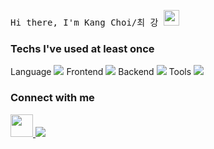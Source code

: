 <samp> Hi there, I'm Kang Choi/최 강 <img src="https://media.giphy.com/media/hvRJCLFzcasrR4ia7z/giphy.gif" width="25"> </samp>

<h3 align="left">Techs I've used at least once</h3>
<p align="left">
   <a> Language
    <img src="https://skillicons.dev/icons?i=py,c,cpp,java,kotlin,swift,js" />
   </a>
   <a> Frontend
    <img src="https://skillicons.dev/icons?i=html,css,react" />
   </a>
   <a> Backend
    <img src="https://skillicons.dev/icons?i=flask,fastapi,django,spring" />
   </a>
   <a> Tools
    <img src="https://skillicons.dev/icons?i=raspberrypi,fastapi,django,spring,firebase" />
   </a>
</a>

<h3 align="left">Connect with me</h3>

<p align="left">
    <a href="mailto:chlrkd99@gmail.com" target="_blank">
      <img src="https://skillicons.dev/icons?i=gmail" height="36" width="36"/>
    </a>
    <a href="https://skillicons.dev">
      <img src="https://skillicons.dev/icons?i=instagram"/>
    </a>
</p>
